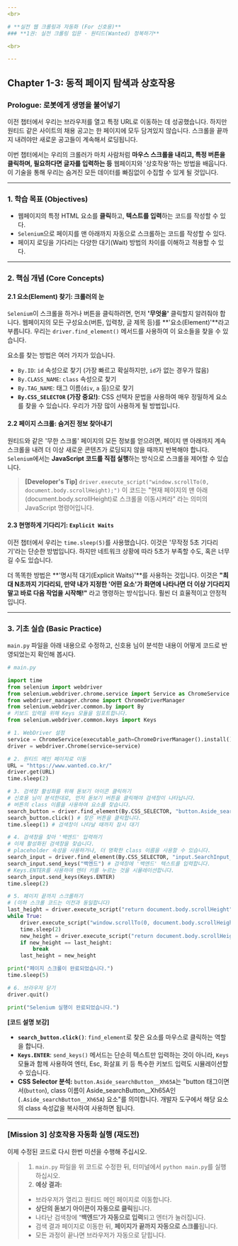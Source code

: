 ```yaml
---
<br>

# **실전 웹 크롤링과 자동화 (For 신호용)**
### **1권: 실전 크롤링 입문 - 원티드(Wanted) 정복하기**

<br>

---
```

## **Chapter 1-3: 동적 페이지 탐색과 상호작용**

### **Prologue: 로봇에게 생명을 불어넣기**

이전 챕터에서 우리는 브라우저를 열고 특정 URL로 이동하는 데 성공했습니다. 하지만 원티드 같은 사이트의 채용 공고는 한 페이지에 모두 담겨있지 않습니다. 스크롤을 끝까지 내려야만 새로운 공고들이 계속해서 로딩됩니다.

이번 챕터에서는 우리의 크롤러가 마치 사람처럼 **마우스 스크롤을 내리고, 특정 버튼을 클릭하며, 필요하다면 글자를 입력하는 등** 웹페이지와 '상호작용'하는 방법을 배웁니다. 이 기술을 통해 우리는 숨겨진 모든 데이터를 빠짐없이 수집할 수 있게 될 것입니다.

---

### **1. 학습 목표 (Objectives)**

- 웹페이지의 특정 HTML 요소를 **클릭**하고, **텍스트를 입력**하는 코드를 작성할 수 있다.
- `Selenium`으로 페이지를 맨 아래까지 자동으로 스크롤하는 코드를 작성할 수 있다.
- 페이지 로딩을 기다리는 다양한 대기(Wait) 방법의 차이를 이해하고 적용할 수 있다.

---

### **2. 핵심 개념 (Core Concepts)**

#### **2.1 요소(Element) 찾기: 크롤러의 눈**

`Selenium`이 스크롤을 하거나 버튼을 클릭하려면, 먼저 **'무엇을'** 클릭할지 알려줘야 합니다. 웹페이지의 모든 구성요소(버튼, 입력창, 글 제목 등)를 **'요소(Element)'**라고 부릅니다. 우리는 `driver.find_element()` 메서드를 사용하여 이 요소들을 찾을 수 있습니다.

요소를 찾는 방법은 여러 가지가 있습니다.
-   `By.ID`: `id` 속성으로 찾기 (가장 빠르고 확실하지만, `id`가 없는 경우가 많음)
-   `By.CLASS_NAME`: `class` 속성으로 찾기
-   `By.TAG_NAME`: 태그 이름(`div`, `a` 등)으로 찾기
-   **`By.CSS_SELECTOR` (가장 중요!)**: CSS 선택자 문법을 사용하여 매우 정밀하게 요소를 찾을 수 있습니다. 우리가 가장 많이 사용하게 될 방법입니다.

#### **2.2 페이지 스크롤: 숨겨진 정보 찾아내기**

원티드와 같은 '무한 스크롤' 페이지의 모든 정보를 얻으려면, 페이지 맨 아래까지 계속 스크롤을 내려 더 이상 새로운 콘텐츠가 로딩되지 않을 때까지 반복해야 합니다. `Selenium`에서는 **JavaScript 코드를 직접 실행**하는 방식으로 스크롤을 제어할 수 있습니다.

> **[Developer's Tip]**
> `driver.execute_script("window.scrollTo(0, document.body.scrollHeight);")`
> 이 코드는 "현재 페이지의 맨 아래(document.body.scrollHeight)로 스크롤을 이동시켜라" 라는 의미의 JavaScript 명령어입니다.

#### **2.3 현명하게 기다리기: `Explicit Waits`**

이전 챕터에서 우리는 `time.sleep(5)`를 사용했습니다. 이것은 '무작정 5초 기다리기'라는 단순한 방법입니다. 하지만 네트워크 상황에 따라 5초가 부족할 수도, 혹은 너무 길 수도 있습니다.

더 똑똑한 방법은 **'명시적 대기(Explicit Waits)'**를 사용하는 것입니다. 이것은 **"최대 N초까지 기다리되, 만약 내가 지정한 '어떤 요소'가 화면에 나타나면 더 이상 기다리지 말고 바로 다음 작업을 시작해!"** 라고 명령하는 방식입니다. 훨씬 더 효율적이고 안정적입니다.

---

### **3. 기초 실습 (Basic Practice)**

`main.py` 파일을 아래 내용으로 수정하고, 신호용 님이 분석한 내용이 어떻게 코드로 반영되었는지 확인해 봅시다.

```python
# main.py

import time
from selenium import webdriver
from selenium.webdriver.chrome.service import Service as ChromeService
from webdriver_manager.chrome import ChromeDriverManager
from selenium.webdriver.common.by import By
# 키보드 입력을 위해 Keys 모듈을 임포트합니다.
from selenium.webdriver.common.keys import Keys

# 1. WebDriver 설정
service = ChromeService(executable_path=ChromeDriverManager().install())
driver = webdriver.Chrome(service=service)

# 2. 원티드 메인 페이지로 이동
URL = "https://www.wanted.co.kr/"
driver.get(URL)
time.sleep(2)

# 3. 검색창 활성화를 위해 돋보기 아이콘 클릭하기
# 신호용 님이 분석한대로, 먼저 돋보기 버튼을 클릭해야 검색창이 나타납니다.
# 버튼의 class 이름을 사용하여 요소를 찾습니다.
search_button = driver.find_element(By.CSS_SELECTOR, "button.Aside_searchButton__Xh65A")
search_button.click() # 찾은 버튼을 클릭합니다.
time.sleep(1) # 검색창이 나타날 때까지 잠시 대기

# 4. 검색창을 찾아 '백엔드' 입력하기
# 이제 활성화된 검색창을 찾습니다.
# placeholder 속성을 사용하거나, 더 명확한 class 이름을 사용할 수 있습니다.
search_input = driver.find_element(By.CSS_SELECTOR, "input.SearchInput_SearchInput__R6jwT")
search_input.send_keys("백엔드") # 검색창에 '백엔드' 텍스트를 입력합니다.
# Keys.ENTER를 사용하여 엔터 키를 누르는 것을 시뮬레이션합니다.
search_input.send_keys(Keys.ENTER)
time.sleep(2)

# 5. 페이지 끝까지 스크롤하기
# (이하 스크롤 코드는 이전과 동일합니다)
last_height = driver.execute_script("return document.body.scrollHeight")
while True:
    driver.execute_script("window.scrollTo(0, document.body.scrollHeight);")
    time.sleep(2)
    new_height = driver.execute_script("return document.body.scrollHeight")
    if new_height == last_height:
        break
    last_height = new_height

print("페이지 스크롤이 완료되었습니다.")
time.sleep(5)

# 6. 브라우저 닫기
driver.quit()

print("Selenium 실행이 완료되었습니다.")
```

**[코드 설명 보강]**
-   **`search_button.click()`**: `find_element`로 찾은 요소를 마우스로 클릭하는 역할을 합니다.
-   **`Keys.ENTER`**: `send_keys()` 메서드는 단순히 텍스트만 입력하는 것이 아니라, `Keys` 모듈과 함께 사용하여 엔터, Esc, 화살표 키 등 특수한 키보드 입력도 시뮬레이션할 수 있습니다.
-   **CSS Selector 분석:** `button.Aside_searchButton__Xh65A`는 "button 태그이면서(`button`), class 이름이 Aside_searchButton\_\_Xh65A인(`.Aside_searchButton__Xh65A`) 요소"를 의미합니다. 개발자 도구에서 해당 요소의 class 속성값을 복사하여 사용하면 됩니다.

---
### **[Mission 3] 상호작용 자동화 실행 (재도전)**

이제 수정된 코드로 다시 한번 미션을 수행해 주십시오.

> 1.  `main.py` 파일을 위 코드로 수정한 뒤, 터미널에서 `python main.py`를 실행하십시오.
> 2.  **예상 결과:**
>    *   브라우저가 열리고 원티드 메인 페이지로 이동합니다.
>    *   **상단의 돋보기 아이콘이 자동으로 클릭**됩니다.
>    *   나타난 검색창에 **'백엔드'가 자동으로 입력**되고 엔터가 눌러집니다.
>    *   검색 결과 페이지로 이동한 뒤, **페이지가 끝까지 자동으로 스크롤**됩니다.
>    *   모든 과정이 끝나면 브라우저가 자동으로 닫힙니다.